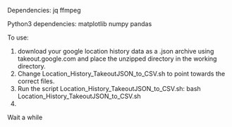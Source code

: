 Dependencies:
    jq
    ffmpeg
  
Python3 dependencies:
    matplotlib
    numpy
    pandas
  
To use:
1. download your google location history data as a .json archive using takeout.google.com and place the unzipped directory in the working directory.
2. Change Location_History_TakeoutJSON_to_CSV.sh to point towards the correct files. 
3. Run the script Location_History_TakeoutJSON_to_CSV.sh:
      bash Location_History_TakeoutJSON_to_CSV.sh
4. 
Wait a while
